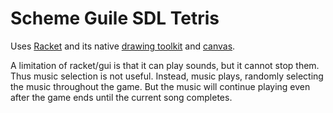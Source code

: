 # Scheme Guile SDL Tetris

Uses [Racket](https://racket-lang.org/) and its native
[drawing toolkit](https://docs.racket-lang.org/draw/index.html) and
[canvas](https://docs.racket-lang.org/gui/canvas_.html).

A limitation of racket/gui is that it can play sounds, but it cannot
stop them. Thus music selection is not useful. Instead, music plays,
randomly selecting the music throughout the game. But the music will
continue playing even after the game ends until the current song
completes.
